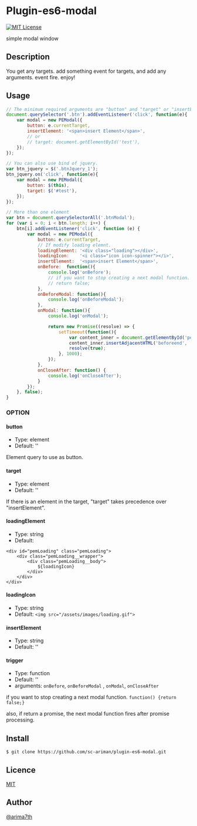 # Plugin-es6-modal

[![MIT License](http://img.shields.io/badge/license-MIT-blue.svg?style=flat)](https://github.com/sc-ariman/tool/blob/master/LICENSE)

simple modal window

## Description

You get any targets.
add something event for targets, and add any arguments.
event fire.
enjoy!

## Usage

```javascript
// The minimum required arguments are "button" and "target" or "insertElement" .
document.querySelector('.btn').addEventListener('click', function(e){
    var modal = new PEModal({
        button: e.currentTarget,
        insertElement: '<span>insert Element</span>',
        // or
        // target: document.getElementById('test'),
    });
});

// You can also use bind of jquery.
var btn_jquery = $('.btnJquery_1');
btn_jquery.on('click', function(e){
    var modal = new PEModal({
        button: $(this),
        target: $('#test'),
    });
});

// More than one element
var btn = document.querySelectorAll('.btnModal');
for (var i = 0; i < btn.length; i++) {
    btn[i].addEventListener('click', function (e) {
        var modal = new PEModal({
            button: e.currentTarget,
            // If modify loading elemnt.
            loadingElement: '<div class="loading"></div>',
            loadingIcon:    '<i class="icon icon-spinner"></i>',
            insertElement:  '<span>insert Element</span>',
            onBefore:  function(){
                console.log('onBefore');
                // if you want to stop creating a next modal function.
                // return false;
            },
            onBeforeModal: function(){
                console.log('onBeforeModal');
            },
            onModal: function(){
                console.log('onModal');

                return new Promise((resolve) => {
                    setTimeout(function(){
                        var content_inner = document.getElementById('pem__contentInner');
                        content_inner.insertAdjacentHTML('beforeend', 'On Modal!');
                        resolve(true);
                    }, 1000);
                });
            },
            onCloseAfter: function() {
                console.log('onCloseAfter');
            }
        });
    }, false);
}

```

### OPTION

#### button

* Type: element
* Default: ''

Element query to use as button.

#### target

* Type: element
* Default: ''

If there is an element in the target, "target" takes precedence over "insertElement".

#### loadingElement

* Type: string
* Default:
```
<div id="pemLoading" class="pemLoading">
    <div class="pemLoading__wrapper">
        <div class="pemLoading__body">
            ${loadingIcon}
        </div>
    </div>
</div>
```

#### loadingIcon

* Type: string
* Default: `<img src="/assets/images/loading.gif">`

#### insertElement

* Type: string
* Default: ''

#### trigger

* Type: function
* Default: ''
* arguments: `onBefore`, `onBeforeModal` , `onModal`, `onCloseAfter`

if you want to stop creating a next modal function.
`function() {return false;}`

also, if return a promise, the next modal function fires after promise processing.

## Install

``$ git clone https://github.com/sc-ariman/plugin-es6-modal.git ``


## Licence

[MIT](https://github.com/sc-ariman/tool/blob/master/LICENSE)

## Author

[@arima7th](http://twitter.com/arima7th)
